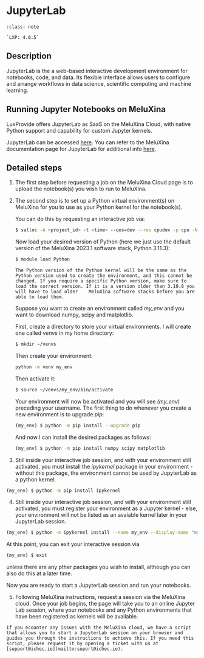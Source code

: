# JupyterLab

```{admonition} Versions Installed
:class: note

`LXP: 4.0.5`
```

## Description

JupyterLab is the a web-based interactive development environment for notebooks, code, and data. Its flexible interface allows users to configure and arrange workflows in data science, scientific computing and machine learning.

## Running Jupyter Notebooks on MeluXina

LuxProvide offers JupyterLab as SaaS on the MeluXina Cloud, with native Python support and capability for custom Jupyter kernels.

JupyterLab can be accessed [here](https://jlab.lxp-prod.cloud.lxp.lu). You can refer to the MeluXina documentation page for JupyterLab for additional info [here](https://docs.lxp.lu/cloud/jlab/jlab/).

## Detailed steps

1. The first step before requesting a job on the MeluXina Cloud page is to upload the notebook(s) you wish to run to MeluXina.

2. The second step is to set up a Python virtual environment(s) on MeluXina for you to use as your Python kernel for the notebook(s).

    You can do this by requesting an interactive job via:
    ```bash
    $ salloc -A <project_id> -t <time> --qos=dev --res cpudev -p cpu -N 1
    ```
    Now load your desired version of Python (here we just use the default version of the MeluXina 2023.1 software stack, Python 3.11.3):
    ```bash
    $ module load Python
    ```
    ```{note}
    The Python version of the Python kernel will be the same as the Python version used to create the environment, and this cannot be changed. If you require a specific Python version, make sure to load the correct version. If it is a version older than 3.10.8 you will have to load older    MeluXina software stacks before you are able to load them.
    ```
    Suppose you want to create an environment called *my_env* and you want to download numpy, scipy and matplotlib. 
    
    First, create a directory to store your virtual environments. I will create one called *venvs* in my home directory:
    ```bash
    $ mkdir ~/venvs
    ```
    Then create your environment:
    ```bash
    python -m venv my_env 
    ```
    Then activate it:
    ```bash
    $ source ~/venvs/my_env/bin/activate
    ```
    Your environment will now be activated and you will see *(my_env)* preceding your username. The first thing to do whenever you create a new environment is to upgrade *pip*:
    ```bash
    (my_env) $ python -m pip install --upgrade pip
    ```
    And now I can install the desired packages as follows:
    ```bash
    (my_env) $ python -m pip install numpy scipy matplotlib
    ```

3. Still inside your interactive job session, and with your environment still activated, you must install the *ipykernel* package in your environment - without this package, the environment cannot be used by JupyterLab as a python kernel.
```bash
(my_env) $ python -m pip install ipykernel
```

4. Still inside your interactive job session, and with your environment still activated, you must register your environment as a Jupyter kernel - else, your environment will not be listed as an avaiable kernel later in your JupyterLab session.
```bash
(my_env) $ python -m ipykernel install --name my_env --display-name "my_env" --user
``` 
At this point, you can exit your interactive session via
```bash
(my_env) $ exit
```
unless there are any pther packages you wish to install, although you can also do this at a later time.

Now you are ready to start a JupyterLab session and run your notebooks.

5. Following MeluXina instructions, request a session via the MeluXina cloud. Once your job begins, the page will take you to an online Jupyter Lab session, where your notebooks and any Python environments that have been registered as kernels will be available.

```{note}
If you ecounter any issues with the MeluXina cloud, we have a script that allows you to start a JupyterLab session on your browser and guides you through the instructions to achieve this. If you need this script, please request it by opening a ticket with us at [support@ichec.ie](mailto:suport@ichec.ie).
```
